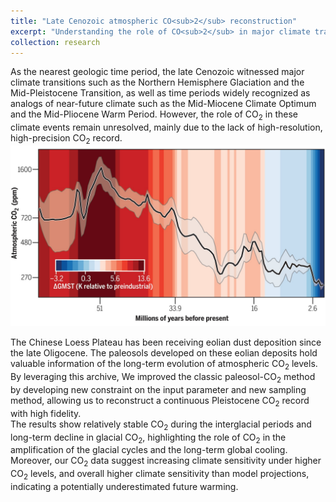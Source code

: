 ```yaml
---
title: "Late Cenozoic atmospheric CO<sub>2</sub> reconstruction"
excerpt: "Understanding the role of CO<sub>2</sub> in major climate transitions. <br/><img src='/images/65MaCO2.jpg'>"
collection: research
---
```


As the nearest geologic time period, the late Cenozoic witnessed major climate transitions such as the Northern Hemisphere Glaciation and the Mid-Pleistocene Transition, as well as time periods widely recognized as analogs of near-future climate such as the Mid-Miocene Climate Optimum and the Mid-Pliocene Warm Period. However, the role of CO<sub>2</sub> in these climate events remain unresolved, mainly due to the lack of high-resolution, high-precision CO<sub>2</sub> record.    
![My Image](/images/65MaCO2.jpg "This is an image title")

The Chinese Loess Plateau has been receiving eolian dust deposition since the late Oligocene. The paleosols developed on these eolian deposits hold valuable information of the long-term evolution of atmospheric CO<sub>2</sub> levels. By leveraging this archive, We improved the classic paleosol-CO<sub>2</sub> method by developing new constraint on the input parameter and new sampling method, allowing us to reconstruct a continuous Pleistocene CO<sub>2</sub> record with high fidelity.    
The results show relatively stable CO<sub>2</sub> during the interglacial periods and long-term decline in glacial CO<sub>2</sub>, highlighting the role of CO<sub>2</sub> in the amplification of the glacial cycles and the long-term global cooling. Moreover, our CO<sub>2</sub> data suggest increasing climate sensitivity under higher CO<sub>2</sub> levels, and overall higher climate sensitivity than model projections, indicating a potentially underestimated future warming.    
